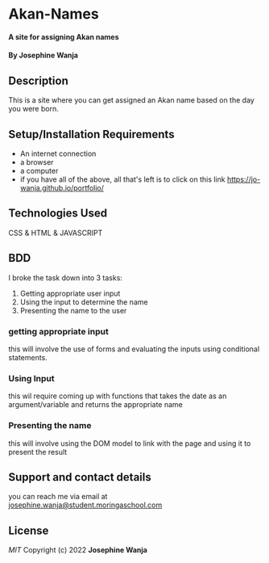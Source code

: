 # Akan-Names
#### A site for assigning Akan names
#### By Josephine Wanja
## Description
This is a site where you can get assigned an Akan name based on the day you were born.
## Setup/Installation Requirements
* An internet connection
* a browser 
* a computer
* if you have all of the above, all that's left is to click on this link https://jo-wanja.github.io/portfolio/
## Technologies Used
CSS & HTML & JAVASCRIPT
## BDD
I broke the task down into 3 tasks:
  1. Getting appropriate user input
  2. Using the input to determine the name
  3. Presenting the name to the user
### getting appropriate input
this will involve the use of forms and evaluating the inputs using conditional statements.
### Using Input
this wil require coming up with functions that takes the date as an argument/variable and returns the appropriate name
### Presenting the name
this will involve using the DOM model to link with the page and using it to present the result
## Support and contact details
you can reach me via email at josephine.wanja@student.moringaschool.com
## License
*MIT*
Copyright (c) 2022 **Josephine Wanja**
  
